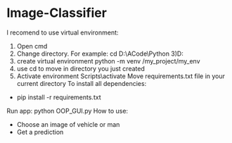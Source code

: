 # Image-Classifier
I recomend to use virtual environment:
1) Open cmd
2) Change directory. For example:
  cd D:\ACode\Python 
3)D:
4) create virtual environment
  python -m venv /my_project/my_env
5) use cd to move in directory you just created
6) Activate environment 
  Scripts\activate
 Move requirements.txt file in your current directory
To install all dependencies:
- pip install -r requirements.txt

Run app:
  python OOP_GUI.py
How to use:
- Choose an image of vehicle or man
- Get a prediction
